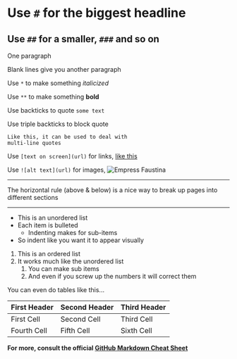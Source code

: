 # Use `#` for the biggest headline

## Use `##` for a smaller, `###` and so on

One paragraph

Blank lines give you another paragraph

Use `*` to make something *italicized*

Use `**` to make something **bold**

Use backticks to quote `some text`

Use triple backticks to block quote

```
Like this, it can be used to deal with
multi-line quotes
```
Use `[text on screen](url)` for links, [like this](https://google.com)

Use `![alt text](url)` for images, ![Empress Faustina](https://usf-portal.github.io/severan-database-project/images/sample.jpg)
	
---

The horizontal rule (above & below) is a nice way to break up pages into different sections

---

* This is an unordered list
* Each item is bulleted
	* Indenting makes for sub-items
* So indent like you want it to appear visually

1. This is an ordered list
2. It works much like the unordered list
	1. You can make sub items
	3. And even if you screw up the numbers it will correct them
	
You can even do tables like this...

First Header | Second Header | Third Header
------------ | ------------- | ------------
First Cell | Second Cell | Third Cell
Fourth Cell | Fifth Cell | Sixth Cell

**For more, consult the official [GitHub Markdown Cheat Sheet](https://guides.github.com/pdfs/markdown-cheatsheet-online.pdf)**
